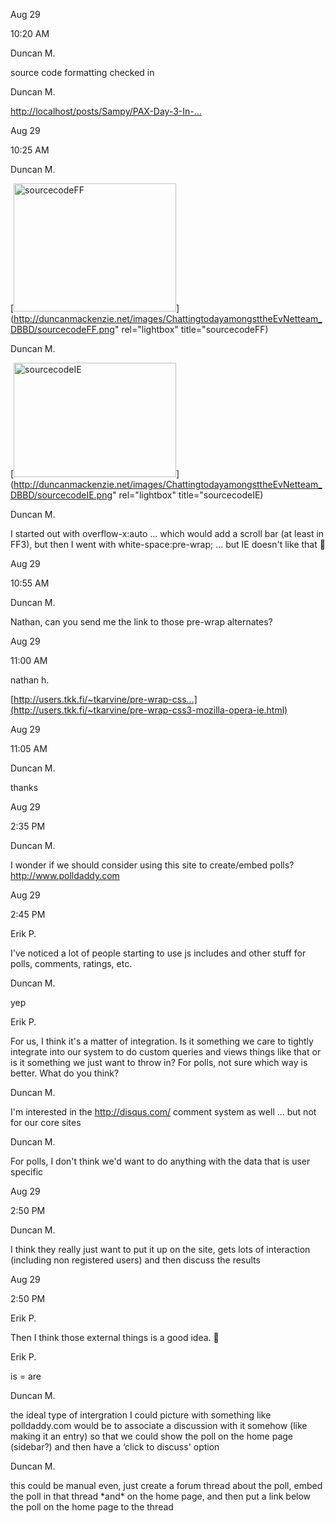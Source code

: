 Aug 29

10:20 AM

Duncan M.

source code formatting checked in

Duncan M.

[http://localhost/posts/Sampy/PAX-Day-3-In-...](http://localhost/posts/Sampy/PAX-Day-3-In-depth-coverage-from-the-Sampy-Cam/?CommentID=342016)

Aug 29

10:25 AM

Duncan M.

[<img style="border-top-width: 0px; border-left-width: 0px; border-bottom-width: 0px; border-right-width: 0px" height="205" alt="sourcecodeFF" src="http://duncanmackenzie.net/images/ChattingtodayamongsttheEvNetteam_DBBD/sourcecodeFF_thumb.png" width="260" border="0" />](http://duncanmackenzie.net/images/ChattingtodayamongsttheEvNetteam_DBBD/sourcecodeFF.png" rel="lightbox" title="sourcecodeFF)

Duncan M.

[<img style="border-top-width: 0px; border-left-width: 0px; border-bottom-width: 0px; border-right-width: 0px" height="183" alt="sourcecodeIE" src="http://duncanmackenzie.net/images/ChattingtodayamongsttheEvNetteam_DBBD/sourcecodeIE_thumb.png" width="260" border="0" />](http://duncanmackenzie.net/images/ChattingtodayamongsttheEvNetteam_DBBD/sourcecodeIE.png" rel="lightbox" title="sourcecodeIE)

Duncan M.

I started out with overflow-x:auto ... which would add a scroll bar (at least in FF3), but then I went with white-space:pre-wrap; ... but IE doesn't like that 🙂

Aug 29

10:55 AM

Duncan M.

Nathan, can you send me the link to those pre-wrap alternates?

Aug 29

11:00 AM

nathan h.

[http://users.tkk.fi/~tkarvine/pre-wrap-css...](http://users.tkk.fi/~tkarvine/pre-wrap-css3-mozilla-opera-ie.html)

Aug 29

11:05 AM

Duncan M.

thanks

Aug 29

2:35 PM

Duncan M.

I wonder if we should consider using this site to create/embed polls? <http://www.polldaddy.com>

Aug 29

2:45 PM

Erik P.

I've noticed a lot of people starting to use js includes and other stuff for polls, comments, ratings, etc.

Duncan M.

yep

Erik P.

For us, I think it's a matter of integration. Is it something we care to tightly integrate into our system to do custom queries and views things like that or is it something we just want to throw in? For polls, not sure which way is better. What do you think?

Duncan M.

I'm interested in the <http://disqus.com/> comment system as well ... but not for our core sites

Duncan M.

For polls, I don't think we'd want to do anything with the data that is user specific

Aug 29

2:50 PM

Duncan M.

I think they really just want to put it up on the site, gets lots of interaction (including non registered users) and then discuss the results

Aug 29

2:50 PM

Erik P.

Then I think those external things is a good idea. 🙂

Erik P.

is = are

Duncan M.

the ideal type of intergration I could picture with something like polldaddy.com would be to associate a discussion with it somehow (like making it an entry) so that we could show the poll on the home page (sidebar?) and then have a &#8216;click to discuss' option

Duncan M.

this could be manual even, just create a forum thread about the poll, embed the poll in that thread \*and\* on the home page, and then put a link below the poll on the home page to the thread